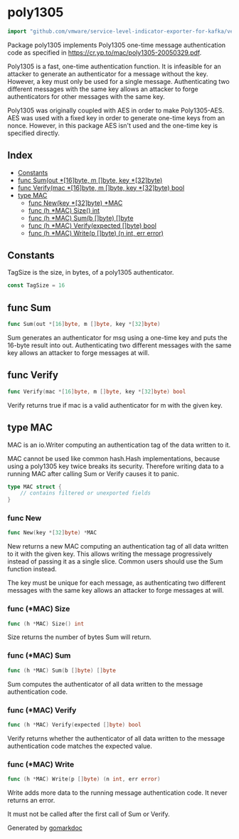 <!-- Code generated by gomarkdoc. DO NOT EDIT -->

# poly1305

```go
import "github.com/vmware/service-level-indicator-exporter-for-kafka/vendor/golang.org/x/crypto/internal/poly1305"
```

Package poly1305 implements Poly1305 one\-time message authentication code as specified in https://cr.yp.to/mac/poly1305-20050329.pdf.

Poly1305 is a fast, one\-time authentication function. It is infeasible for an attacker to generate an authenticator for a message without the key. However, a key must only be used for a single message. Authenticating two different messages with the same key allows an attacker to forge authenticators for other messages with the same key.

Poly1305 was originally coupled with AES in order to make Poly1305\-AES. AES was used with a fixed key in order to generate one\-time keys from an nonce. However, in this package AES isn't used and the one\-time key is specified directly.

## Index

- [Constants](<#constants>)
- [func Sum(out *[16]byte, m []byte, key *[32]byte)](<#func-sum>)
- [func Verify(mac *[16]byte, m []byte, key *[32]byte) bool](<#func-verify>)
- [type MAC](<#type-mac>)
  - [func New(key *[32]byte) *MAC](<#func-new>)
  - [func (h *MAC) Size() int](<#func-mac-size>)
  - [func (h *MAC) Sum(b []byte) []byte](<#func-mac-sum>)
  - [func (h *MAC) Verify(expected []byte) bool](<#func-mac-verify>)
  - [func (h *MAC) Write(p []byte) (n int, err error)](<#func-mac-write>)


## Constants

TagSize is the size, in bytes, of a poly1305 authenticator.

```go
const TagSize = 16
```

## func Sum

```go
func Sum(out *[16]byte, m []byte, key *[32]byte)
```

Sum generates an authenticator for msg using a one\-time key and puts the 16\-byte result into out. Authenticating two different messages with the same key allows an attacker to forge messages at will.

## func Verify

```go
func Verify(mac *[16]byte, m []byte, key *[32]byte) bool
```

Verify returns true if mac is a valid authenticator for m with the given key.

## type MAC

MAC is an io.Writer computing an authentication tag of the data written to it.

MAC cannot be used like common hash.Hash implementations, because using a poly1305 key twice breaks its security. Therefore writing data to a running MAC after calling Sum or Verify causes it to panic.

```go
type MAC struct {
    // contains filtered or unexported fields
}
```

### func New

```go
func New(key *[32]byte) *MAC
```

New returns a new MAC computing an authentication tag of all data written to it with the given key. This allows writing the message progressively instead of passing it as a single slice. Common users should use the Sum function instead.

The key must be unique for each message, as authenticating two different messages with the same key allows an attacker to forge messages at will.

### func \(\*MAC\) Size

```go
func (h *MAC) Size() int
```

Size returns the number of bytes Sum will return.

### func \(\*MAC\) Sum

```go
func (h *MAC) Sum(b []byte) []byte
```

Sum computes the authenticator of all data written to the message authentication code.

### func \(\*MAC\) Verify

```go
func (h *MAC) Verify(expected []byte) bool
```

Verify returns whether the authenticator of all data written to the message authentication code matches the expected value.

### func \(\*MAC\) Write

```go
func (h *MAC) Write(p []byte) (n int, err error)
```

Write adds more data to the running message authentication code. It never returns an error.

It must not be called after the first call of Sum or Verify.



Generated by [gomarkdoc](<https://github.com/princjef/gomarkdoc>)

